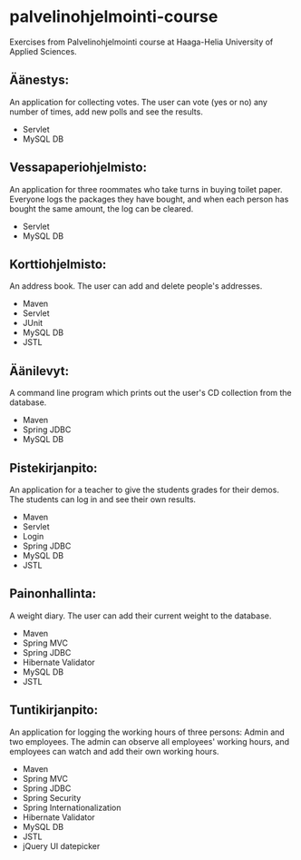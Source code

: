 # palvelinohjelmointi-course
Exercises from Palvelinohjelmointi course at Haaga-Helia University of Applied Sciences.

## Äänestys:
An application for collecting votes. The user can vote (yes or no) any number of times, add new polls and see the results.
* Servlet
* MySQL DB

## Vessapaperiohjelmisto:
An application for three roommates who take turns in buying toilet paper. Everyone logs the packages they have bought, and when each person has bought the same amount, the log can be cleared.
* Servlet
* MySQL DB

## Korttiohjelmisto:
An address book. The user can add and delete people's addresses.
* Maven
* Servlet
* JUnit
* MySQL DB
* JSTL

## Äänilevyt:
A command line program which prints out the user's CD collection from the database.
* Maven
* Spring JDBC
* MySQL DB

## Pistekirjanpito:
An application for a teacher to give the students grades for their demos. The students can log in and see their own results.
* Maven
* Servlet
* Login
* Spring JDBC
* MySQL DB
* JSTL

## Painonhallinta:
A weight diary. The user can add their current weight to the database.
* Maven
* Spring MVC
* Spring JDBC
* Hibernate Validator
* MySQL DB
* JSTL

## Tuntikirjanpito:
An application for logging the working hours of three persons: Admin and two employees. The admin can observe all employees' working hours, and employees can watch and add their own working hours.
* Maven
* Spring MVC
* Spring JDBC
* Spring Security
* Spring Internationalization
* Hibernate Validator
* MySQL DB
* JSTL
* jQuery UI datepicker
